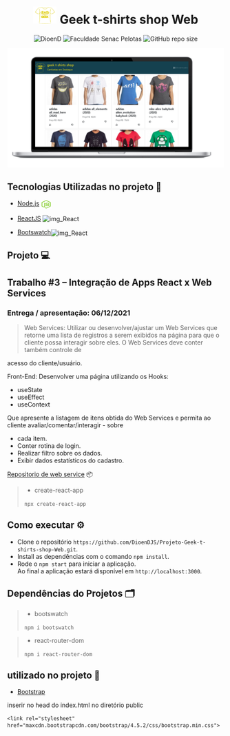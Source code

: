 <h1 align="center"><img src="./public/logo.png"  height="40" width="55"> Geek t-shirts shop Web</h1>

<p align="center">
    <img src="https://img.shields.io/static/v1?label=DioenD&message=JS&color=d2cca1&labelColor=757780" alt="DioenD">
    <img src="https://img.shields.io/static/v1?label=Faculdade Senac Pelotas&message=4º&color=fdca40&labelColor=000000" alt="Faculdade Senac Pelotas">
    <img alt="GitHub repo size" src="https://img.shields.io/github/repo-size/DioenDJS/Projeto-Geek-t-shirts-shop-Web" >
</p>

<img src="./public/imagemprojeto.png" alt="imagem do projeto">


## Tecnologias Utilizadas no projeto :construction:

- [Node.js](https://nodejs.org/en/) <img align="center" alt="img nodejs" height="20" width="25" src="https://raw.githubusercontent.com/devicons/devicon/master/icons/nodejs/nodejs-original.svg" style="max-width:100%;" />
- [ReactJS](https://pt-br.reactjs.org/) <img align="center" alt="img_React" height="20" width="25" src="https://cdn.jsdelivr.net/gh/devicons/devicon/icons/react/react-original.svg" style="max-width:100%;" />

- [Bootswatch](https://bootswatch.com/)<img align="center" alt="img_React" height="20" width="25" src="https://bootswatch.com/_assets/img/logo.svg" style="max-width:100%;" />



## Projeto :computer:

## Trabalho #3 – Integração de Apps React x Web Services
### Entrega / apresentação: 06/12/2021

> Web Services: Utilizar ou desenvolver/ajustar um Web Services que retorne uma lista de registros a serem
> exibidos na página para que o cliente possa interagir sobre eles. O Web Services deve conter também controle de

acesso do cliente/usuário.

Front-End: Desenvolver uma página utilizando os Hooks:
- useState
- useEffect
- useContext

Que apresente a listagem de itens obtida do Web Services e permita ao cliente avaliar/comentar/interagir  - sobre
- cada item.
- Conter rotina de login.
- Realizar filtro sobre os dados.
- Exibir dados estatísticos do cadastro.

[Repositorio de web service](https://github.com/DioenDJS/Projeto-Geek-t-shirts-shop) :package:

> - create-react-app
>
> ```npx create-react-app ```

## Como executar :gear:

- Clone o repositório `https://github.com/DioenDJS/Projeto-Geek-t-shirts-shop-Web.git`.
- Install as dependências com o comando `npm install`.
- Rode o `npm start` para iniciar a aplicação.<br />
Ao final a aplicação estará disponível em `http://localhost:3000`.

## Dependências do Projetos :card_index_dividers:

> - bootswatch
>
>``npm i bootswatch``

> - react-router-dom
>
>``npm i react-router-dom``
## utilizado no projeto :page_with_curl:

- [Bootstrap](https://maxcdn.bootstrapcdn.com/bootstrap/4.5.2/css/bootstrap.min.css)

inserir no head do index.html no diretório public
```
<link rel="stylesheet" href="maxcdn.bootstrapcdn.com/bootstrap/4.5.2/css/bootstrap.min.css">
```
